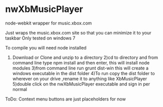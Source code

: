nwXbMusicPlayer
===============

node-webkit wrapper for music.xbox.com

Just wraps the music.xbox.com site so that you can minimize it to your taskbar
Only tested on windows 7

To compile you will need node installed
1) Download or Clone and unzip to a directory
2)cd to directory and from command line type npm install and then enter, this will install node modules
3)from command line run grunt dist-win this will create a windows executable in the dist folder
4)To run copy the dist folder to wherever on your drive ,rename it to anything like XbMusicPlayer
5)double click on the nwXbMusicPlayer executable and sign in per normal

ToDo:
Context menu buttons are just placeholders for now
